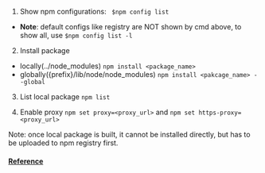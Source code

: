 1. Show npm configurations: ``` $npm config list```
 * __Note__: default configs like registry are NOT shown by cmd above, to show all, use ```$npm config list -l```

2. Install package 
 * locally(../node_modules) ```npm install <package_name>```
 * globally({prefix}/lib/node/node_modules) ```npm install <pakcage_name> --global```
 
3. List local package ```npm list```

4. Enable proxy ```npm set proxy=<proxy_url>``` and ```npm set https-proxy=<proxy_url>```

Note: once local package is built, it cannot be installed directly, but has to be uploaded to npm registry first.

   #### [Reference](https://www.sitepoint.com/beginners-guide-node-package-manager/)
